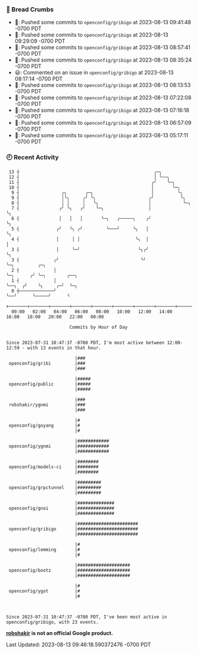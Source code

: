 ### 🍞 Bread Crumbs

 * 🚢: Pushed some commits to `openconfig/gribigo` at 2023-08-13 09:41:48 -0700 PDT
 * 🚢: Pushed some commits to `openconfig/gribigo` at 2023-08-13 09:29:09 -0700 PDT
 * 🚢: Pushed some commits to `openconfig/gribigo` at 2023-08-13 08:57:41 -0700 PDT
 * 🚢: Pushed some commits to `openconfig/gribigo` at 2023-08-13 08:35:24 -0700 PDT
 * 😃: Commented on an issue in `openconfig/gribigo` at 2023-08-13 08:17:14 -0700 PDT
 * 🚢: Pushed some commits to `openconfig/gribigo` at 2023-08-13 08:13:53 -0700 PDT
 * 🚢: Pushed some commits to `openconfig/gribigo` at 2023-08-13 07:22:08 -0700 PDT
 * 🚢: Pushed some commits to `openconfig/gribigo` at 2023-08-13 07:16:18 -0700 PDT
 * 🚢: Pushed some commits to `openconfig/gribigo` at 2023-08-13 06:57:09 -0700 PDT
 * 🚢: Pushed some commits to `openconfig/gribigo` at 2023-08-13 05:17:11 -0700 PDT

### 🕘 Recent Activity
```
 13 ┼                                                   ╭─╮
 12 ┤                                                   │ ╰──╮
 11 ┤                                                  ╭╯    ╰─╮
 10 ┤                                                  │       ╰─╮
  9 ┤                ╭╮       ╭─╮                      │         ╰╮
  9 ┤                │╰╮     ╭╯ ╰╮                    ╭╯          ╰╮
  8 ┤                │ │     │   ╰╮                   │            ╰─╮
  7 ┤               ╭╯ ╰╮   ╭╯    ╰─╮                 │              ╰╮
  6 ┤               │   │   │       ╰─╮   ╭─────╮    ╭╯               ╰╮
  5 ┤              ╭╯   ╰╮ ╭╯         ╰───╯     ╰╮   │                 ╰╮
  4 ┤              │     │ │                     ╰╮  │                  │
  3 ┤              │     ╰─╯                      ╰╮╭╯                  ╰╮
  3 ┤             ╭╯                               ╰╯                    ╰─╮         ╭─╮
  2 ┤             │                                                        ╰─╮      ╭╯ ╰─╮        ╭──╮
  1 ┤             │                                                          ╰──╮  ╭╯    ╰╮     ╭─╯  ╰─╮
  0 ┼─────────────╯                                                             ╰──╯      ╰─────╯      ╰
    +───────+───────+───────+───────+───────+───────+───────+───────+───────+───────+───────+───────+────
  00:00   02:00   04:00   06:00   08:00   10:00   12:00   14:00   16:00   18:00   20:00   22:00   00:00   

						Commits by Hour of Day


Since 2023-07-31 10:47:37 -0700 PDT, I'm most active between 12:00-12:59 - with 13 events in that hour.

```



```
                          |###
 openconfig/gribi         |###
                          |###

                          |#####
 openconfig/public        |#####
                          |#####

                          |###
 robshakir/ygnmi          |###
                          |###

                          |#
 openconfig/goyang        |#
                          |#

                          |############
 openconfig/ygnmi         |############
                          |############

                          |########
 openconfig/models-ci     |########
                          |########

                          |#########
 openconfig/grpctunnel    |#########
                          |#########

                          |##############
 openconfig/gnoi          |##############
                          |##############

                          |#######################
 openconfig/gribigo       |#######################
                          |#######################

                          |#
 openconfig/lemming       |#
                          |#

                          |####################
 openconfig/bootz         |####################
                          |####################

                          |#
 openconfig/ygot          |#
                          |#



Since 2023-07-31 10:47:37 -0700 PDT, I've been most active in openconfig/gribigo, with 23 events.

```
**[robshakir](mailto:robjs@google.com) is not an official Google product.**  


Last Updated: 2023-08-13 09:46:18.590372476 -0700 PDT
